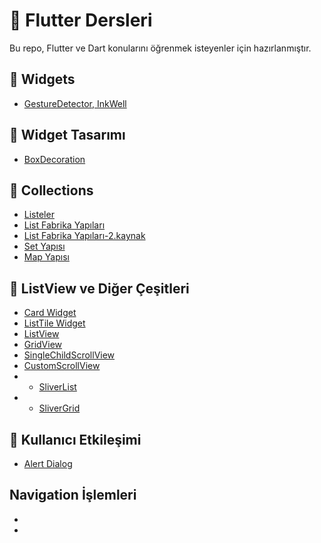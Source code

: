 # 📘 Flutter Dersleri

Bu repo, Flutter ve Dart konularını öğrenmek isteyenler için hazırlanmıştır.

## 📂 Widgets
- [GestureDetector, InkWell](widgetdesign/detectors.md)

  
## 📂 Widget Tasarımı
- [BoxDecoration](widgetdesign/boxdecoration.md)




## 📂 Collections

- [Listeler](collections/list.md)
- [List Fabrika Yapıları](collections/listfactory2.md)
- [List Fabrika Yapıları-2.kaynak](collections/listfactory.md)
- [Set Yapısı](collections/sets.md)
- [Map Yapısı](collections/maps.md)
  
## 📂 ListView ve Diğer Çeşitleri

- [Card Widget](listtypes/card.md)
- [ListTile Widget](listtypes/listile.md)
- [ListView](listtypes/listview.md)
- [GridView](listtypes/gridview.md)
- [SingleChildScrollView](listtypes/singlescrollview.md)
- [CustomScrollView](listtypes/customscrollview.md)
- - [SliverList](listtypes/sliverlist.md)
- - [SliverGrid](listtypes/slivergrid.md)

## 📂 Kullanıcı Etkileşimi

- [Alert Dialog](dialogs/alertdialog.md)

## Navigation İşlemleri

- []()
- 
